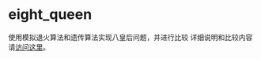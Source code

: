 # eight_queen
使用模拟退火算法和遗传算法实现八皇后问题，并进行比较
详细说明和比较内容请[访问这里](https://www.cnblogs.com/CinqueOrigin/articles/15754772.html)。
